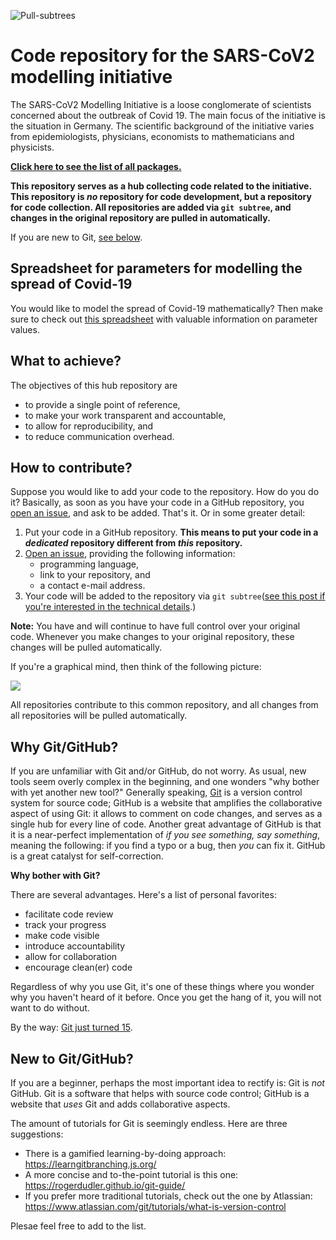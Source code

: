 ![Pull-subtrees](https://github.com/timueh/sars-cov2-modelling-initiative/workflows/Pull-subtrees/badge.svg)

# Code repository for the SARS-CoV2 modelling initiative

The SARS-CoV2 Modelling Initiative is a loose conglomerate of scientists concerned about the outbreak of Covid 19.
The main focus of the initiative is the situation in Germany.
The scientific background of the initiative varies from epidemiologists, physicians, economists to mathematicians and physicists.

[__Click here to see the list of all packages.__](list-of-packages.md)

__This repository serves as a hub collecting code related to the initiative.
This repository is *no* repository for code development, but a repository for code collection.
All repositories are added via `git subtree`, and changes in the original repository are pulled in automatically.__

If you are new to Git, [see below](#why-git/github).

## Spreadsheet for parameters for modelling the spread of Covid-19

You would like to model the spread of Covid-19 mathematically?
Then make sure to check out [this spreadsheet](https://drive.google.com/file/d/1jdFg7pRQKC2f1mIOXsANnO6EDdHtSkwy/view) with valuable information on parameter values.

## What to achieve?

The objectives of this hub repository are

- to provide a single point of reference,
- to make your work transparent and accountable,
- to allow for reproducibility, and
- to reduce communication overhead.

## How to contribute?

Suppose you would like to add your code to the repository.
How do you do it?
Basically, as soon as you have your code in a GitHub repository, you [open an issue](https://github.com/timueh/sars-cov2-modelling-initiative/issues/new), and ask to be added. That's it.
Or in some greater detail:

1. Put your code in a GitHub repository. __This means to put your code in a *dedicated* repository different from *this* repository.__
2. [Open an issue](https://github.com/timueh/sars-cov2-modelling-initiative/issues/new), providing the following information:
    - programming language,
    - link to your repository, and
    - a contact e-mail address.
3. Your code will be added to the repository via `git subtree`([see this post if you're interested in the technical details](https://codewinsarguments.co/2016/05/01/git-submodules-vs-git-subtrees/).)

__Note:__ You have and will continue to have full control over your original code. Whenever you make changes to your original repository, these changes will be pulled automatically.

If you're a graphical mind, then think of the following picture:

[![](https://mermaid.ink/img/eyJjb2RlIjoiZ3JhcGggTFI7XG4gICAgbXBjMShSZXBvc2l0b3J5IDEpOjo6c29sdmVyIC0tPiBnZW5lcmF0b3I7XG4gICAgbXBjMihSZXBvc2l0b3J5IDIpOjo6c29sdmVyIC0tPiBnZW5lcmF0b3I7XG4gICAgbXBjZG90KC4uLik6Ojpzb2x2ZXIgLS0-IGdlbmVyYXRvcjtcbiAgICBtcGNuKFlvdXIgUmVwb3NpdG9yeSk6OjpjYXNlLWZpbGUteCAtLT4gZ2VuZXJhdG9yKFJlcG9zaXRvcnkgb2YgU0FSUy1Db1YyIG1vZGVsbGluZyBpbml0aWF0aXZlKTtcbiAgICBcbiAgICBjbGFzc0RlZiBjYXNlLWZpbGUteCBmaWxsOiNiYmJiYmI7XG4gICAgY2xhc3NEZWYgc29sdmVyIGZpbGw6I0ZGQUEzMzsiLCJtZXJtYWlkIjp7InRoZW1lIjoiZGVmYXVsdCJ9LCJ1cGRhdGVFZGl0b3IiOmZhbHNlfQ)](https://mermaid-js.github.io/mermaid-live-editor/#/edit/eyJjb2RlIjoiZ3JhcGggTFI7XG4gICAgbXBjMShSZXBvc2l0b3J5IDEpOjo6c29sdmVyIC0tPiBnZW5lcmF0b3I7XG4gICAgbXBjMihSZXBvc2l0b3J5IDIpOjo6c29sdmVyIC0tPiBnZW5lcmF0b3I7XG4gICAgbXBjZG90KC4uLik6Ojpzb2x2ZXIgLS0-IGdlbmVyYXRvcjtcbiAgICBtcGNuKFlvdXIgUmVwb3NpdG9yeSk6OjpjYXNlLWZpbGUteCAtLT4gZ2VuZXJhdG9yKFJlcG9zaXRvcnkgb2YgU0FSUy1Db1YyIG1vZGVsbGluZyBpbml0aWF0aXZlKTtcbiAgICBcbiAgICBjbGFzc0RlZiBjYXNlLWZpbGUteCBmaWxsOiNiYmJiYmI7XG4gICAgY2xhc3NEZWYgc29sdmVyIGZpbGw6I0ZGQUEzMzsiLCJtZXJtYWlkIjp7InRoZW1lIjoiZGVmYXVsdCJ9LCJ1cGRhdGVFZGl0b3IiOmZhbHNlfQ)

All repositories contribute to this common repository, and all changes from all repositories will be pulled automatically.

## Why Git/GitHub?

If you are unfamiliar with Git and/or GitHub, do not worry.
As usual, new tools seem overly complex in the beginning, and one wonders "why bother with yet another new tool?"
Generally speaking, [Git](https://en.wikipedia.org/wiki/Git) is a version control system for source code;
GitHub is a website that amplifies the collaborative aspect of using Git: it allows to comment on code changes, and serves as a single hub for every line of code.
Another great advantage of GitHub is that it is a near-perfect implementation of *if you see something, say something*, meaning the following: if you find a typo or a bug, then *you* can fix it.
GitHub is a great catalyst for self-correction.

__Why bother with Git?__

There are several advantages.
Here's a list of personal favorites:
- facilitate code review
- track your progress
- make code visible
- introduce accountability
- allow for collaboration
- encourage clean(er) code

Regardless of why you use Git, it's one of these things where you wonder why you haven't heard of it before.
Once you get the hang of it, you will not want to do without.

By the way: [Git just turned 15](https://www.heise.de/developer/meldung/15-Jahre-Git-Die-Versionsverwaltung-fuer-Quellcode-hat-Wurzeln-geschlagen-4698023.html). 

## New to Git/GitHub?

If you are a beginner, perhaps the most important idea to rectify is: Git is *not* GitHub.
Git is a software that helps with source code control; GitHub is a website that *uses* Git and adds collaborative aspects.

The amount of tutorials for Git is seemingly endless.
Here are three suggestions:
- There is a gamified learning-by-doing approach: https://learngitbranching.js.org/
- A more concise and to-the-point tutorial is this one: https://rogerdudler.github.io/git-guide/
- If you prefer more traditional tutorials, check out the one by Atlassian: https://www.atlassian.com/git/tutorials/what-is-version-control

Plesae feel free to add to the list.


